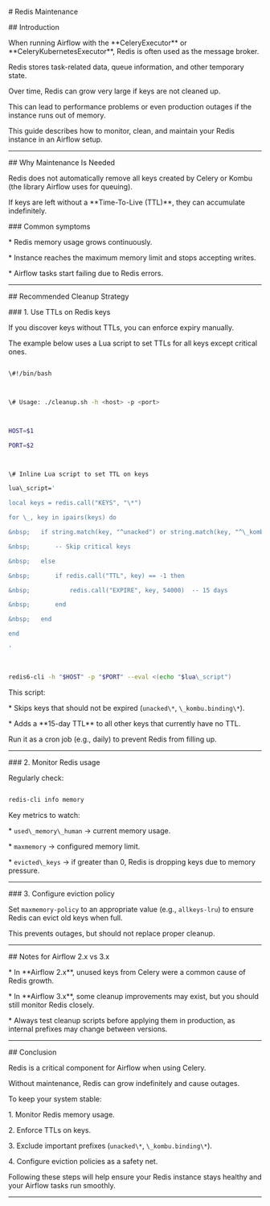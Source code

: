 

\# Redis Maintenance



\## Introduction



When running Airflow with the \*\*CeleryExecutor\*\* or \*\*CeleryKubernetesExecutor\*\*, Redis is often used as the message broker.

Redis stores task-related data, queue information, and other temporary state.



Over time, Redis can grow very large if keys are not cleaned up.

This can lead to performance problems or even production outages if the instance runs out of memory.



This guide describes how to monitor, clean, and maintain your Redis instance in an Airflow setup.



---



\## Why Maintenance Is Needed



Redis does not automatically remove all keys created by Celery or Kombu (the library Airflow uses for queuing).

If keys are left without a \*\*Time-To-Live (TTL)\*\*, they can accumulate indefinitely.



\### Common symptoms



\* Redis memory usage grows continuously.

\* Instance reaches the maximum memory limit and stops accepting writes.

\* Airflow tasks start failing due to Redis errors.



---



\## Recommended Cleanup Strategy



\### 1. Use TTLs on Redis keys



If you discover keys without TTLs, you can enforce expiry manually.

The example below uses a Lua script to set TTLs for all keys except critical ones.



```bash

\#!/bin/bash



\# Usage: ./cleanup.sh -h <host> -p <port>



HOST=$1

PORT=$2



\# Inline Lua script to set TTL on keys

lua\_script='

local keys = redis.call("KEYS", "\*")

for \_, key in ipairs(keys) do

&nbsp;   if string.match(key, "^unacked") or string.match(key, "^\_kombu%.binding") then

&nbsp;       -- Skip critical keys

&nbsp;   else

&nbsp;       if redis.call("TTL", key) == -1 then

&nbsp;           redis.call("EXPIRE", key, 54000)  -- 15 days

&nbsp;       end

&nbsp;   end

end

'



redis6-cli -h "$HOST" -p "$PORT" --eval <(echo "$lua\_script")

```



This script:



\* Skips keys that should not be expired (`unacked\*`, `\_kombu.binding\*`).

\* Adds a \*\*15-day TTL\*\* to all other keys that currently have no TTL.



Run it as a cron job (e.g., daily) to prevent Redis from filling up.



---



\### 2. Monitor Redis usage



Regularly check:



```bash

redis-cli info memory

```



Key metrics to watch:



\* `used\_memory\_human` → current memory usage.

\* `maxmemory` → configured memory limit.

\* `evicted\_keys` → if greater than 0, Redis is dropping keys due to memory pressure.



---



\### 3. Configure eviction policy



Set `maxmemory-policy` to an appropriate value (e.g., `allkeys-lru`) to ensure Redis can evict old keys when full.

This prevents outages, but should not replace proper cleanup.



---



\## Notes for Airflow 2.x vs 3.x



\* In \*\*Airflow 2.x\*\*, unused keys from Celery were a common cause of Redis growth.

\* In \*\*Airflow 3.x\*\*, some cleanup improvements may exist, but you should still monitor Redis closely.

\* Always test cleanup scripts before applying them in production, as internal prefixes may change between versions.



---



\## Conclusion



Redis is a critical component for Airflow when using Celery.

Without maintenance, Redis can grow indefinitely and cause outages.



To keep your system stable:



1\. Monitor Redis memory usage.

2\. Enforce TTLs on keys.

3\. Exclude important prefixes (`unacked\*`, `\_kombu.binding\*`).

4\. Configure eviction policies as a safety net.



Following these steps will help ensure your Redis instance stays healthy and your Airflow tasks run smoothly.



---





